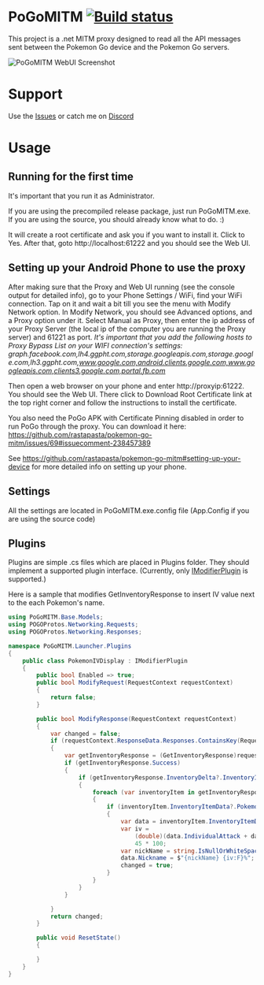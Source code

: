# PoGoMITM [![Build status](https://ci.appveyor.com/api/projects/status/iipbt2ftxv7w49dh/branch/master?svg=true)](https://ci.appveyor.com/project/TBulbaDB/pogomitm/branch/master)

This project is a .net MITM proxy designed to read all the API messages sent between the Pokemon Go device and the Pokemon Go servers. 

![PoGoMITM WebUI Screenshot](https://raw.githubusercontent.com/TBulbaDB/PoGoMITM/master/PoGoMITM-WebUI.png)

# Support

Use the [Issues](https://github.com/TBulbaDB/PoGoMITM/issues) or catch me on [Discord](https://discord.gg/3UtF8W6)

# Usage

## Running for the first time

It's important that you run it as Administrator. 

If you are using the precompiled release package, just run PoGoMITM.exe. If you are using the source, you should already know what to do. :)

It will create a root certificate and ask you if you want to install it. Click to Yes. After that, goto http://localhost:61222 and you should see the Web UI.

## Setting up your Android Phone to use the proxy

After making sure that the Proxy and Web UI running (see the console output for detailed info), go to your Phone Settings / WiFi, find your WiFi connection. Tap on it and wait a bit till you see the menu with Modify Network option. In Modify Network, you should see Advanced options, and a Proxy option under it. Select Manual as Proxy, then enter the ip address of your Proxy Server (the local ip of the computer you are running the Proxy server) and 61221 as port. *It's important that you add the following hosts to Proxy Bypass List on your WIFI connection's settings: graph.facebook.com,lh4.ggpht.com,storage.googleapis.com,storage.google.com,lh3.ggpht.com,www.google.com,android.clients.google.com,www.googleapis.com,clients3.google.com,portal.fb.com*

Then open a web browser on your phone and enter http://proxyip:61222. You should see the Web UI. There click to Download Root Certificate link at the top right corner and follow the instructions to install the certificate.

You also need the PoGo APK with Certificate Pinning disabled in order to run PoGo through the proxy. You can download it here: https://github.com/rastapasta/pokemon-go-mitm/issues/69#issuecomment-238457389

See https://github.com/rastapasta/pokemon-go-mitm#setting-up-your-device for more detailed info on setting up your phone.

## Settings

All the settings are located in PoGoMITM.exe.config file (App.Config if you are using the source code)

## Plugins

Plugins are simple .cs files which are placed in Plugins folder. They should implement a supported plugin interface. (Currently, only [IModifierPlugin](https://github.com/TBulbaDB/PoGoMITM/blob/master/PoGoMITM.Base/Models/IModifier.cs) is supported.)

Here is a sample that modifies GetInventoryResponse to insert IV value next to the each Pokemon's name.

``` csharp
using PoGoMITM.Base.Models;
using POGOProtos.Networking.Requests;
using POGOProtos.Networking.Responses;

namespace PoGoMITM.Launcher.Plugins
{
    public class PokemonIVDisplay : IModifierPlugin
    {
        public bool Enabled => true;
        public bool ModifyRequest(RequestContext requestContext)
        {
            return false;
        }

        public bool ModifyResponse(RequestContext requestContext)
        {
            var changed = false;
            if (requestContext.ResponseData.Responses.ContainsKey(RequestType.GetInventory))
            {
                var getInventoryResponse = (GetInventoryResponse)requestContext.ResponseData.Responses[RequestType.GetInventory];
                if (getInventoryResponse.Success)
                {
                    if (getInventoryResponse.InventoryDelta?.InventoryItems != null)
                    {
                        foreach (var inventoryItem in getInventoryResponse.InventoryDelta.InventoryItems)
                        {
                            if (inventoryItem.InventoryItemData?.PokemonData != null)
                            {
                                var data = inventoryItem.InventoryItemData.PokemonData;
                                var iv =
                                    (double)(data.IndividualAttack + data.IndividualDefense + data.IndividualStamina) /
                                    45 * 100;
                                var nickName = string.IsNullOrWhiteSpace(data.Nickname) ? data.PokemonId.ToString().Replace(" Male", "♂").Replace(" Female", "♀") : data.Nickname;
                                data.Nickname = $"{nickName} {iv:F}%";
                                changed = true;
                            }
                        }
                    }
                }

            }
            return changed;
        }

        public void ResetState()
        {

        }
    }
}

```



